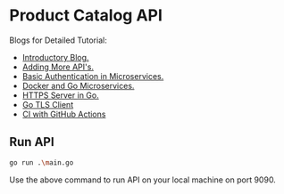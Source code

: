 # Product Catalog API

Blogs for Detailed Tutorial:

* <a href="https://learnai1.home.blog/2021/03/15/microservices-in-go/">Introductory Blog.</a> 
* <a href="https://learnai1.home.blog/2021/03/18/microservices-in-go-part-2/">Adding More API's.</a>
* <a href="https://learnai1.home.blog/2021/06/27/authentication-in-go-microservices/">Basic Authentication in Microservices.</a>
* <a href="https://learnai1.home.blog/2021/07/08/microservices-in-go-part-iv-docker-and-go-microservices/">Docker and Go Microservices.</a>
* <a href="https://learnai1.home.blog/2021/08/05/https-server-in-go/">HTTPS Server in Go.</a>
* <a href="https://learnai1.home.blog/2021/11/27/microservices-in-go-part-vi-go-client-to-https-server/">Go TLS Client</a>
* <a href="https://learnai1.home.blog/2022/01/13/microservices-in-go-part-vii-ci-using-github-actions/">CI with GitHub Actions</a>
## Run API

``` bash
go run .\main.go
```

Use the above command to run API on your local machine on port 9090.
